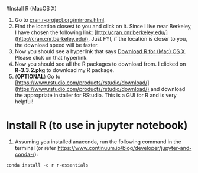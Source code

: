#Install R (MacOS X)

1. Go to [cran.r-project.org/mirrors.html](https://cran.r-project.org/mirrors.html).
2. Find the location closest to you and click on it. Since I live near Berkeley, I have chosen the following link: [http://cran.cnr.berkeley.edu/](http://cran.cnr.berkeley.edu/). Just FYI, if the location is closer to you, the download speed will be faster.
3. Now you should see a hyperlink that says [Download R for (Mac) OS X](http://cran.cnr.berkeley.edu/bin/macosx/). Please click on that hyperlink.
4. Now you should see all the R packages to download from. I clicked on **R-3.3.2.pkg** to download my R package. 
5. (**OPTIONAL**) Go to [https://www.rstudio.com/products/rstudio/download/](https://www.rstudio.com/products/rstudio/download/) and download the appropriate installer for RStudio. This is a GUI for R and is very helpful!


# Install R (to use in jupyter notebook)
1. Assuming you installed anaconda, run the following command in the terminal (or refer https://www.continuum.io/blog/developer/jupyter-and-conda-r):
```terminal 
conda install -c r r-essentials
```
